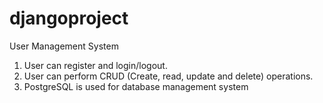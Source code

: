 # djangoproject

User Management System

1) User can register and login/logout.
2) User can perform CRUD (Create, read, update and delete) operations.
3) PostgreSQL is used for database management system
